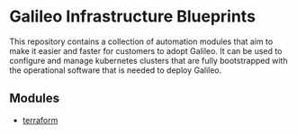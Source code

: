 # Galileo Infrastructure Blueprints

This repository contains a collection of automation modules that aim to make it easier and faster for customers to adopt Galileo. It can be used to configure and manage kubernetes clusters that are fully bootstrapped with the operational software that is needed to deploy Galileo.

## Modules
 - [terraform](terraform/README.md)
